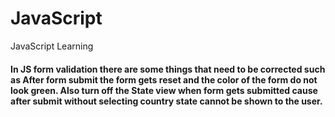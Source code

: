 # JavaScript
JavaScript Learning



#### In JS form validation there are some things that need to be corrected such as After form submit the form gets reset and the color of the form do not look green. Also turn off the State view when form gets submitted cause after submit without selecting country state cannot be shown to the user.


